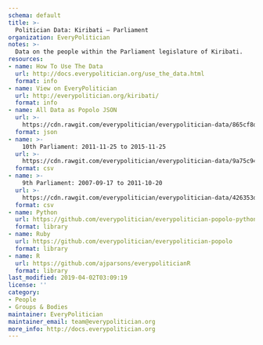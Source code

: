 ```yaml
---
schema: default
title: >-
  Politician Data: Kiribati — Parliament
organization: EveryPolitician
notes: >-
  Data on the people within the Parliament legislature of Kiribati.
resources:
- name: How To Use The Data
  url: http://docs.everypolitician.org/use_the_data.html
  format: info
- name: View on EveryPolitician
  url: http://everypolitician.org/kiribati/
  format: info
- name: All Data as Popolo JSON
  url: >-
    https://cdn.rawgit.com/everypolitician/everypolitician-data/865cf8dbb92569c83a8f421c386b2596559f54c3/data/Kiribati/Parliament/ep-popolo-v1.0.json
  format: json
- name: >-
    10th Parliament: 2011-11-25 to 2015-11-25
  url: >-
    https://cdn.rawgit.com/everypolitician/everypolitician-data/9a75c94fb3f01a45e5616242dec9743ba96f137f/data/Kiribati/Parliament/term-10.csv
  format: csv
- name: >-
    9th Parliament: 2007-09-17 to 2011-10-20
  url: >-
    https://cdn.rawgit.com/everypolitician/everypolitician-data/426353d412c888c3b194bbcf7af2cf9d1f920c73/data/Kiribati/Parliament/term-9.csv
  format: csv
- name: Python
  url: https://github.com/everypolitician/everypolitician-popolo-python
  format: library
- name: Ruby
  url: https://github.com/everypolitician/everypolitician-popolo
  format: library
- name: R
  url: https://github.com/ajparsons/everypoliticianR
  format: library
last_modified: 2019-04-02T03:09:19
license: ''
category:
- People
- Groups & Bodies
maintainer: EveryPolitician
maintainer_email: team@everypolitician.org
more_info: http://docs.everypolitician.org
---
```

